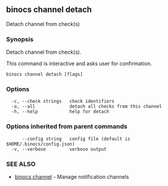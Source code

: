 ## binocs channel detach

Detach channel from check(s)

### Synopsis


Detach channel from check(s).

This command is interactive and asks user for confirmation.


```
binocs channel detach [flags]
```

### Options

```
  -c, --check strings   check identifiers
  -a, --all             detach all checks from this channel
  -h, --help            help for detach
```

### Options inherited from parent commands

```
      --config string   config file (default is $HOME/.binocs/config.json)
  -v, --verbose         verbose output
```

### SEE ALSO

* [binocs channel](binocs_channel.md)	 - Manage notification channels


